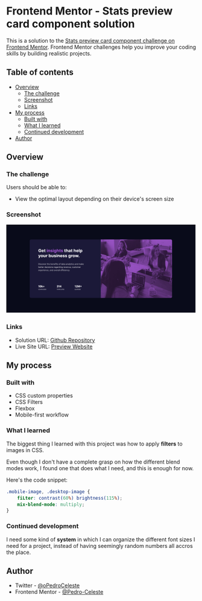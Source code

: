# Frontend Mentor - Stats preview card component solution

This is a solution to the [Stats preview card component challenge on Frontend Mentor](https://www.frontendmentor.io/challenges/stats-preview-card-component-8JqbgoU62). Frontend Mentor challenges help you improve your coding skills by building realistic projects. 

## Table of contents

- [Overview](#overview)
  - [The challenge](#the-challenge)
  - [Screenshot](#screenshot)
  - [Links](#links)
- [My process](#my-process)
  - [Built with](#built-with)
  - [What I learned](#what-i-learned)
  - [Continued development](#continued-development)
- [Author](#author)

## Overview

### The challenge

Users should be able to:

- View the optimal layout depending on their device's screen size

### Screenshot

![Webpage final result.](assets/images/Result-Screenshot.png)

### Links

- Solution URL: [Github Repository](https://github.com/Pedro-Celeste/preview-card-component)
- Live Site URL: [Preview Website](https://preview-card-component-sigma.vercel.app/)

## My process

### Built with

- CSS custom properties
- CSS Filters
- Flexbox
- Mobile-first workflow

### What I learned

The biggest thing I learned with this project was how to apply **filters** to images in CSS.

Even though I don't have a complete grasp on how the different blend modes work, I found one that does what I need, and this is enough for now.

Here's the code snippet:

```css
.mobile-image, .desktop-image {
    fiLter: contrast(60%) brightness(115%);
    mix-blend-mode: multiply;
}
```

### Continued development

I need some kind of **system** in which I can organize the different font sizes I need for a project, instead of having seemingly random numbers all accros the place.

## Author

- Twitter - [@oPedroCeleste](https://www.twitter.com/oPedroCeleste)
- Frontend Mentor - [@Pedro-Celeste](https://www.frontendmentor.io/profile/Pedro-Celeste)